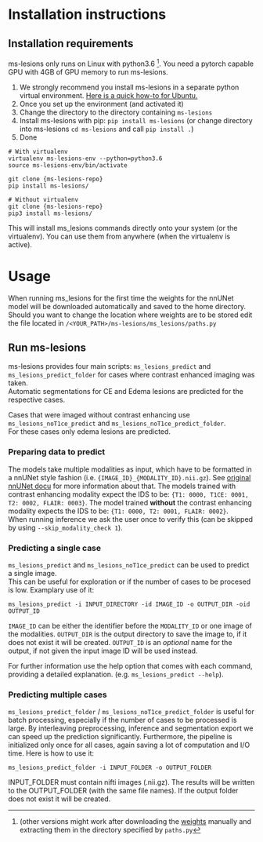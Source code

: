 # Installation instructions
## Installation requirements
ms-lesions only runs on Linux with python3.6 [^1].
You need a pytorch capable GPU with 4GB of GPU memory to run ms-lesions.

[^1]: (other versions might work after downloading the [weights](https://zenodo.org/record/4915908) manually and extracting them in the directory specified by `paths.py`

1) We strongly recommend you install ms-lesions in a separate python virtual environment. [Here is a quick how-to for Ubuntu.](https://linoxide.com/linux-how-to/setup-python-virtual-environment-ubuntu/)
2) Once you set up the environment (and activated it)
3) Change the directory to the directory containing `ms-lesions`
4) Install ms-lesions with pip: `pip install ms-lesions` (or change directory into ms-lesions `cd ms-lesions` and call `pip install .`)
5) Done

```
# With virtualenv
virtualenv ms-lesions-env --python=python3.6
source ms-lesions-env/bin/activate

git clone {ms-lesions-repo}
pip install ms-lesions/
```
```
# Without virtualenv
git clone {ms-lesions-repo}
pip3 install ms-lesions/
```

This will install ms_lesions commands directly onto your system (or the virtualenv). You can use them from anywhere (when the virtualenv is active).

# Usage
When running ms_lesions for the first time the weights for the nnUNet model will be downloaded automatically and saved to the home directory.\
Should you want to change the location where weights are to be stored edit the file located in `/<YOUR_PATH>/ms-lesions/ms_lesions/paths.py`

## Run ms-lesions
ms-lesions provides four main scripts: `ms_lesions_predict` and `ms_lesions_predict_folder` for cases where contrast enhanced imaging was taken.<br>
Automatic segmentations for CE and Edema lesions are predicted for the respective cases.

Cases that were imaged without contrast enhancing use `ms_lesions_noT1ce_predict` and `ms_lesions_noT1ce_predict_folder`. <br>
For these cases only edema lesions are predicted.

### Preparing data to predict
The models take multiple modalities as input, which have to be formatted in a nnUNet style fashion (i.e. `{IMAGE_ID}_{MODALITY_ID}.nii.gz`).
See [original nnUNet docu](https://github.com/MIC-DKFZ/nnUNet/blob/master/documentation/dataset_conversion.md) for more information about that.
The models trained with contrast enhancing modality expect the IDS to be: `{T1: 0000, T1CE: 0001, T2: 0002, FLAIR: 0003}`.
The model trained __without__ the contrast enhancing modality expects the IDS to be: `{T1: 0000, T2: 0001, FLAIR: 0002}`. <br>
When running inference we ask the user once to verify this (can be skipped by using `--skip_modality_check 1`).

### Predicting a single case
`ms_lesions_predict` and `ms_lesions_noT1ce_predict` can be used to predict a single image. <br> 
This can be useful for exploration or if the number of cases to be procesed is low. Examplary use of it:

`ms_lesions_predict -i INPUT_DIRECTORY -id IMAGE_ID -o OUTPUT_DIR -oid OUTPUT_ID`

`IMAGE_ID` can be either the identifier before the `MODALITY_ID` or one image of the modalities.
`OUTPUT_DIR` is the output directory to save the image to, if it does not exist it will be created.
`OUTPUT_ID` is an _optional_ name for the output, if not given the input image ID will be used instead.

For further information use the help option that comes with each command, providing a detailed explanation. (e.g. `ms_lesions_predict --help`).

### Predicting multiple cases
`ms_lesions_predict_folder` / `ms_lesions_noT1ce_predict_folder` is useful for batch processing, especially if the number of cases to be processed is large. By 
interleaving preprocessing, inference and segmentation export we can speed up the prediction significantly. Furthermore, 
the pipeline is initialized only once for all cases, again saving a lot of computation and I/O time.  Here is how to use it:

`ms_lesions_predict_folder -i INPUT_FOLDER -o OUTPUT_FOLDER`

INPUT_FOLDER must contain nifti images (.nii.gz). The results will be written to the OUTPUT_FOLDER (with the same file names).
 If the output folder does not exist it will be created.